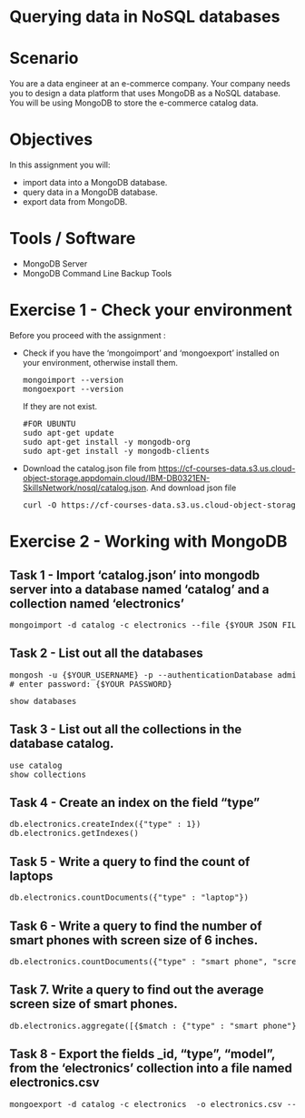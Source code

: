 # Querying data in NoSQL databases

# Scenario
You are a data engineer at an e-commerce company. Your company needs you to design a data platform that uses MongoDB as a NoSQL database. You will be using MongoDB to store the e-commerce catalog data.

# Objectives
In this assignment you will:
 * import data into a MongoDB database.
 * query data in a MongoDB database.
 * export data from MongoDB.

# Tools / Software
 * MongoDB Server
 * MongoDB Command Line Backup Tools

# Exercise 1 - Check your environment
Before you proceed with the assignment :
 * Check if you have the ‘mongoimport’ and ‘mongoexport’ installed on your environment, otherwise install them.
   <pre lang=sh>
   mongoimport --version
   mongoexport --version
   </pre>
   If they are not exist.
   <pre lang=sh>
   #FOR UBUNTU
   sudo apt-get update
   sudo apt-get install -y mongodb-org
   sudo apt-get install -y mongodb-clients
   </pre>
   
 * Download the catalog.json file from https://cf-courses-data.s3.us.cloud-object-storage.appdomain.cloud/IBM-DB0321EN-SkillsNetwork/nosql/catalog.json.
   And download json file
   <pre lang="sh">
   curl -O https://cf-courses-data.s3.us.cloud-object-storage.appdomain.cloud/IBM-DB0321EN-SkillsNetwork/nosql/catalog.json
   </pre>

# Exercise 2 - Working with MongoDB

## Task 1 - Import ‘catalog.json’ into mongodb server into a database named ‘catalog’ and a collection named ‘electronics’
<pre lang="sh">
mongoimport -d catalog -c electronics --file {$YOUR_JSON_FILE_PATH/catalog.json} -u {$YOUR_USERNAME} -p {$YOUR_PASSWORD} --authenticationDatabase admin
</pre>

## Task 2 - List out all the databases
<pre lang="sh">
mongosh -u {$YOUR_USERNAME} -p --authenticationDatabase admin
# enter password: {$YOUR_PASSWORD}
</pre>
<pre lang="mongo">
show databases
</pre>
  
## Task 3 - List out all the collections in the database catalog.
<pre lang="mongo">
use catalog
show collections
</pre>

## Task 4 - Create an index on the field “type”
<pre lang="mongo">
db.electronics.createIndex({"type" : 1})
db.electronics.getIndexes()
</pre>

## Task 5 - Write a query to find the count of laptops
<pre lang="mongo">
db.electronics.countDocuments({"type" : "laptop"})
</pre>

## Task 6 - Write a query to find the number of smart phones with screen size of 6 inches.
<pre lang="mongo">
db.electronics.countDocuments({"type" : "smart phone", "screen size" : 6})
</pre>

## Task 7. Write a query to find out the average screen size of smart phones.
<pre lang="mongo">
db.electronics.aggregate([{$match : {"type" : "smart phone"}}, {$group : {_id : null, avg_val : {$avg : "$screen size"}}}, {$project : {_id : 0, avg_val:1}}])
</pre>

## Task 8 - Export the fields _id, “type”, “model”, from the ‘electronics’ collection into a file named electronics.csv
<pre lang="sh">
mongoexport -d catalog -c electronics  -o electronics.csv --csv -f _id,type,model -u {$YOUR_USERNAME} -p {$YOUR_PASSWORD} --authenticationDatabase admin
</pre>
